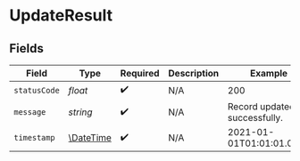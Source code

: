 # UpdateResult


## Fields

| Field                                                         | Type                                                          | Required                                                      | Description                                                   | Example                                                       |
| ------------------------------------------------------------- | ------------------------------------------------------------- | ------------------------------------------------------------- | ------------------------------------------------------------- | ------------------------------------------------------------- |
| `statusCode`                                                  | *float*                                                       | :heavy_check_mark:                                            | N/A                                                           | 200                                                           |
| `message`                                                     | *string*                                                      | :heavy_check_mark:                                            | N/A                                                           | Record updated successfully.                                  |
| `timestamp`                                                   | [\DateTime](https://www.php.net/manual/en/class.datetime.php) | :heavy_check_mark:                                            | N/A                                                           | 2021-01-01T01:01:01.000Z                                      |